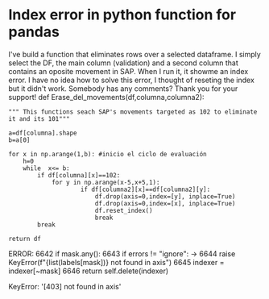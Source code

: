 
# Index error in python function for pandas

I've build a function that eliminates rows over a selected dataframe. I simply select the DF, the main column (validation) and a second column that contains an oposite movement in SAP. When I run it, it showme an index error. I have no idea how to solve this error, I thought of reseting the index but it didn't work. Somebody has any comments?  Thank you for your support!
def Erase_del_movements(df,columna,columna2):
    
    """ This functions seach SAP's movements targeted as 102 to eliminate it and its 101"""
    
    a=df[columna].shape
    b=a[0]
    
    for x in np.arange(1,b): #inicio el ciclo de evaluación
        h=0
        while  x<= b:
            if df[columna][x]==102:
                for y in np.arange(x-5,x+5,1):
                        if df[columna2][x]==df[columna2][y]:
                            df.drop(axis=0,index=[y], inplace=True)
                            df.drop(axis=0,index=[x], inplace=True)
                            df.reset_index()    
                            break
            break              
    
    return df


ERROR:
  6642 if mask.any():
   6643     if errors != "ignore":
-> 6644         raise KeyError(f"{list(labels[mask])} not found in axis")
   6645     indexer = indexer[~mask]
   6646 return self.delete(indexer)

KeyError: '[403] not found in axis'



        